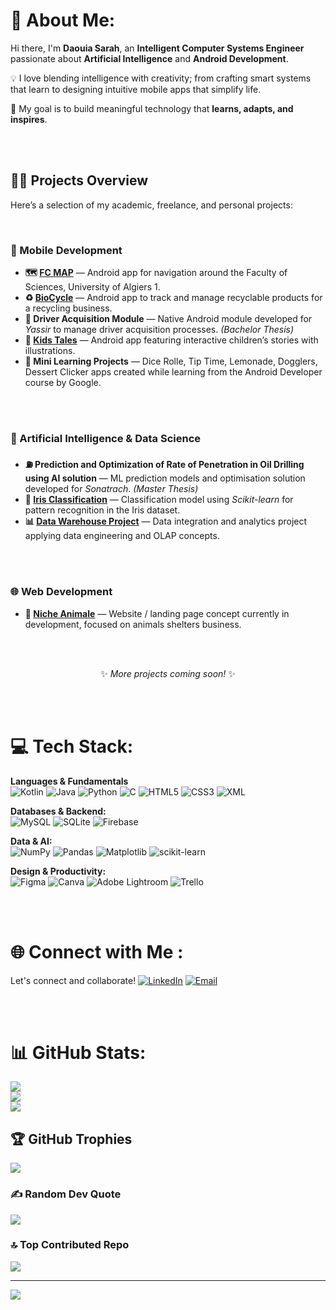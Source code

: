 # 💫 About Me:
Hi there, I'm **Daouia Sarah**, an **Intelligent Computer Systems Engineer** passionate about **Artificial Intelligence** and **Android Development**.  

💡 I love blending intelligence with creativity; from crafting smart systems that learn to designing intuitive mobile apps that simplify life.  

🎯 My goal is to build meaningful technology that **learns, adapts, and inspires**.  


<br><br> 


<h2>👨‍💻 Projects Overview</h2>

<p>Here’s a selection of my academic, freelance, and personal projects:</p>

<br>

<h3>📱 Mobile Development</h3>

<ul>
  <li><b>🗺️ <a href="https://github.com/DaouiaSarah/FacCentraleMap">FC MAP</a></b> — Android app for navigation around the Faculty of Sciences, University of Algiers 1.</li>
  <li><b>♻️ <a href="https://github.com/DaouiaSarah/BioCycle">BioCycle</a></b> — Android app to track and manage recyclable products for a recycling business.</li>
  <li><b>🚗 Driver Acquisition Module</b> — Native Android module developed for <i>Yassir</i> to manage driver acquisition processes. <i>(Bachelor Thesis)</i></li>
  <li><b>📖 <a href="https://github.com/DaouiaSarah/Kids-Tales">Kids Tales</a></b> — Android app featuring interactive children’s stories with illustrations.</li>
  <li><b>🎲 Mini Learning Projects</b> — Dice Rolle, Tip Time, Lemonade, Dogglers, Dessert Clicker apps created while learning from the Android Developer course by Google.</li>
</ul>

<br><br>

<h3>🤖 Artificial Intelligence & Data Science</h3>

<ul>
  <li><b>⛽ Prediction and Optimization of Rate of Penetration in Oil Drilling using AI solution</b> — ML prediction models and optimisation solution developed for <i>Sonatrach</i>. <i>(Master Thesis)</i></li>
  <li><b>🌸 <a href="https://github.com/DaouiaSarah/IrisClassification">Iris Classification</a></b> — Classification model using <i>Scikit-learn</i> for pattern recognition in the Iris dataset.</li>
  <li><b>📊 <a href="https://github.com/DaouiaSarah/Datawarehouse-Project">Data Warehouse Project</a></b> — Data integration and analytics project applying data engineering and OLAP concepts.</li>
</ul>

<br><br>

<h3>🌐 Web Development</h3>

<ul>
  <li><b>🐾 <a href=https://github.com/DaouiaSarah/Niche-Animale-Website>Niche Animale</a></b> — Website / landing page concept currently in development, focused on animals shelters business.</li>
</ul>

<br><br>

<p align="center">✨ <i>More projects coming soon!</i> ✨</p>



<br><br> 


# 💻 Tech Stack:

**Languages & Fundamentals**  
![Kotlin](https://img.shields.io/badge/kotlin-%237F52FF.svg?style=for-the-badge&logo=kotlin&logoColor=white)
![Java](https://img.shields.io/badge/java-%23ED8B00.svg?style=for-the-badge&logo=openjdk&logoColor=white)
![Python](https://img.shields.io/badge/python-3670A0?style=for-the-badge&logo=python&logoColor=ffdd54)
![C](https://img.shields.io/badge/c-%2300599C.svg?style=for-the-badge&logo=c&logoColor=white)
![HTML5](https://img.shields.io/badge/HTML5-%23E34F26.svg?style=for-the-badge&logo=html5&logoColor=white)
![CSS3](https://img.shields.io/badge/CSS3-%231572B6.svg?style=for-the-badge&logo=css3&logoColor=white)
![XML](https://img.shields.io/badge/XML-%23F77E00.svg?style=for-the-badge&logo=xml&logoColor=white)

**Databases & Backend:**  
![MySQL](https://img.shields.io/badge/MySQL-4479A1.svg?style=for-the-badge&logo=mysql&logoColor=white)
![SQLite](https://img.shields.io/badge/SQLite-%2307405e.svg?style=for-the-badge&logo=sqlite&logoColor=white)
![Firebase](https://img.shields.io/badge/Firebase-%23039BE5.svg?style=for-the-badge&logo=firebase)

**Data & AI:**  
![NumPy](https://img.shields.io/badge/numpy-%23013243.svg?style=for-the-badge&logo=numpy&logoColor=white)
![Pandas](https://img.shields.io/badge/pandas-%23150458.svg?style=for-the-badge&logo=pandas&logoColor=white)
![Matplotlib](https://img.shields.io/badge/Matplotlib-%23ffffff.svg?style=for-the-badge&logo=Matplotlib&logoColor=black)
![scikit-learn](https://img.shields.io/badge/scikit--learn-%23F7931E.svg?style=for-the-badge&logo=scikit-learn&logoColor=white)

**Design & Productivity:**  
![Figma](https://img.shields.io/badge/figma-%23F24E1E.svg?style=for-the-badge&logo=figma&logoColor=white)
![Canva](https://img.shields.io/badge/Canva-%2300C4CC.svg?style=for-the-badge&logo=Canva&logoColor=white)
![Adobe Lightroom](https://img.shields.io/badge/Adobe%20Lightroom-31A8FF.svg?style=for-the-badge&logo=Adobe%20Lightroom&logoColor=white)
![Trello](https://img.shields.io/badge/Trello-%23026AA7.svg?style=for-the-badge&logo=Trello&logoColor=white)


<br><br> 


# 🌐 Connect with Me :

Let's connect and collaborate!
[![LinkedIn](https://img.shields.io/badge/LinkedIn-%230077B5.svg?logo=linkedin&logoColor=white)](https://linkedin.com/in/daouya-sara-l-616915253)
[![Email](https://img.shields.io/badge/Email-D14836?logo=gmail&logoColor=white)](mailto:labtanidaouia@gmail.com)


<br><br> 


# 📊 GitHub Stats:
![](https://github-readme-stats.vercel.app/api?username=DaouiaSarah&theme=calm_pink&hide_border=false&include_all_commits=false&count_private=false)<br/>
![](https://github-streak-stats.vercel.app/?user=DaouiaSarah&theme=calm_pink&hide_border=false)<br/>
![](https://github-readme-stats.vercel.app/api/top-langs/?username=DaouiaSarah&theme=calm_pink&hide_border=false&include_all_commits=false&count_private=false&layout=compact)

## 🏆 GitHub Trophies
![](https://github-profile-trophy.vercel.app/?username=DaouiaSarah&theme=calm_pink&no-frame=false&no-bg=true&margin-w=4)

### ✍️ Random Dev Quote
![](https://quotes-github-readme.vercel.app/api?type=horizontal&theme=dark)

### 🔝 Top Contributed Repo
![](https://github-contributor-stats.vercel.app/api?username=DaouiaSarah&limit=5&theme=calm_pink&combine_all_yearly_contributions=true)

---
[![](https://visitcount.itsvg.in/api?id=DaouiaSarah&icon=0&color=9)](https://visitcount.itsvg.in)

<!-- Proudly created with GPRM ( https://gprm.itsvg.in ) -->
